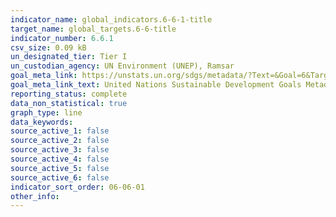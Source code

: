 ```yaml
---
indicator_name: global_indicators.6-6-1-title
target_name: global_targets.6-6-title
indicator_number: 6.6.1
csv_size: 0.09 kB
un_designated_tier: Tier I
un_custodian_agency: UN Environment (UNEP), Ramsar
goal_meta_link: https://unstats.un.org/sdgs/metadata/?Text=&Goal=6&Target=6.6
goal_meta_link_text: United Nations Sustainable Development Goals Metadata (PDF 4.0 MB)
reporting_status: complete
data_non_statistical: true
graph_type: line
data_keywords:  
source_active_1: false
source_active_2: false
source_active_3: false
source_active_4: false
source_active_5: false
source_active_6: false
indicator_sort_order: 06-06-01
other_info: 
---
```


<html>
<head>
  <!-- Import Vega 5 & Vega-Lite 3 (does not have to be from CDN) -->
  <script src="https://cdn.jsdelivr.net/npm/vega@5"></script>
  <script src="https://cdn.jsdelivr.net/npm/vega-lite@4"></script>
  <!-- Import vega-embed -->
  <script src="https://cdn.jsdelivr.net/npm/vega-embed@6"></script>
</head>
<body>

<div id="vis"></div>

<script>
  var spec = "https://raw.githubusercontent.com/datasciencecampus/sdg_661_analysis_and_reporting/main/vega/vega_config/seasonal_vega.json";
  
  vegaEmbed('#vis', spec)
  .then(result => console.log(result))
  .catch(console.error);
</script>

</body>
</html>
